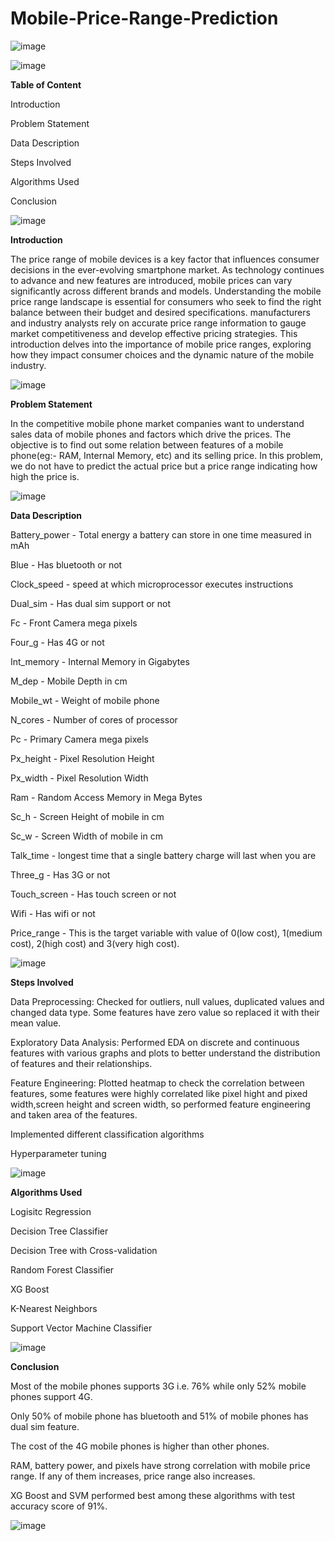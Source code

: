 # Mobile-Price-Range-Prediction
![image](https://github.com/Pradeep1023/Mobile-Price-Range-Prediction/assets/112772717/a09b4b36-de86-430d-8114-7c628e1eb79a)

![image](https://github.com/Pradeep1023/Mobile-Price-Range-Prediction/assets/112772717/9de1a2d6-a977-4f8e-8cb3-28780def693f)

**Table of Content**

Introduction

Problem Statement

Data Description

Steps Involved

Algorithms Used

Conclusion

![image](https://github.com/Pradeep1023/Mobile-Price-Range-Prediction/assets/112772717/1d119fef-feb3-443f-b406-3a2b5a0c48ee)

**Introduction**

The price range of mobile devices is a key factor that influences consumer decisions in the ever-evolving smartphone market. As technology continues to advance and new features are introduced, mobile prices can vary significantly across different brands and models. Understanding the mobile price range landscape is essential for consumers who seek to find the right balance between their budget and desired specifications. manufacturers and industry analysts rely on accurate price range information to gauge market competitiveness and develop effective pricing strategies. This introduction delves into the importance of mobile price ranges, exploring how they impact consumer choices and the dynamic nature of the mobile industry.

![image](https://github.com/Pradeep1023/Mobile-Price-Range-Prediction/assets/112772717/b7ccb9df-843f-4cf0-8973-3aa027d60b12)

**Problem Statement**

In the competitive mobile phone market companies want to understand sales data of mobile phones and factors which drive the prices.
The objective is to find out some relation between features of a mobile phone(eg:- RAM, Internal Memory, etc) and its selling price. 
In this problem, we do not have to predict the actual price but a price range indicating how high the price is.

![image](https://github.com/Pradeep1023/Mobile-Price-Range-Prediction/assets/112772717/e3af940f-6377-4550-9fb4-40c7d4a2f840)

**Data Description**

Battery_power - Total energy a battery can store in one time measured in mAh

Blue - Has bluetooth or not

Clock_speed - speed at which microprocessor executes instructions

Dual_sim - Has dual sim support or not

Fc - Front Camera mega pixels

Four_g - Has 4G or not

Int_memory - Internal Memory in Gigabytes

M_dep - Mobile Depth in cm

Mobile_wt - Weight of mobile phone

N_cores - Number of cores of processor

Pc - Primary Camera mega pixels

Px_height - Pixel Resolution Height

Px_width - Pixel Resolution Width

Ram - Random Access Memory in Mega Bytes

Sc_h - Screen Height of mobile in cm

Sc_w - Screen Width of mobile in cm

Talk_time - longest time that a single battery charge will last when you are

Three_g - Has 3G or not

Touch_screen - Has touch screen or not

Wifi - Has wifi or not

Price_range - This is the target variable with value of 0(low cost), 1(medium cost), 2(high cost) and 3(very high cost).

![image](https://github.com/Pradeep1023/Mobile-Price-Range-Prediction/assets/112772717/6060879a-afc9-4470-b276-53dca0b0c8c9)

**Steps Involved**

Data Preprocessing:  Checked for outliers, null values, duplicated values and changed data type. Some features have zero value so replaced it with their mean value. 

Exploratory Data Analysis: Performed EDA on discrete and continuous features with various graphs and plots to better understand the distribution of features and their relationships.

Feature Engineering: Plotted heatmap to check the correlation between features, some features were highly correlated like pixel hight and pixed width,screen height and screen width, so performed feature engineering and taken area of the features.

Implemented different classification algorithms

Hyperparameter tuning

![image](https://github.com/Pradeep1023/Mobile-Price-Range-Prediction/assets/112772717/bc7baec5-89da-46f6-86f1-ec235f104f59)

**Algorithms Used**

Logisitc Regression

Decision Tree Classifier

Decision Tree with Cross-validation

Random Forest Classifier

XG Boost

K-Nearest Neighbors

Support Vector Machine Classifier

![image](https://github.com/Pradeep1023/Mobile-Price-Range-Prediction/assets/112772717/4792705f-a73b-4a99-92f0-513490044140)

**Conclusion**

Most of the mobile phones supports 3G i.e. 76% while only 52% mobile phones support 4G.

Only 50% of mobile phone has bluetooth and 51% of mobile phones has dual sim feature.

The cost of the 4G mobile phones is higher than other phones.

RAM, battery power, and pixels have strong correlation with mobile price range. If any of them increases, price range also increases.

XG Boost and SVM performed best among these algorithms with test accuracy score of 91%.

![image](https://github.com/Pradeep1023/Mobile-Price-Range-Prediction/assets/112772717/80bb39e9-c80f-4bfc-9aa3-309f80323f0c)
